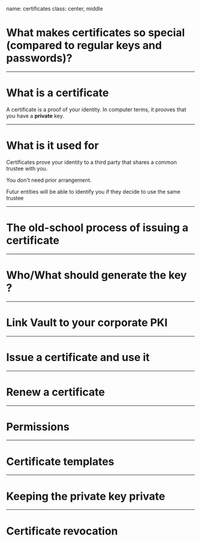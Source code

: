 name: certificates
class: center, middle
# What makes certificates so special (compared to regular keys and passwords)?

---
# What is a certificate
A certificate is a proof of your identity. 
In computer terms, it prooves that you have a **private** key.

---
# What is it used for
Certificates prove your identity to a third party that shares a common trustee with you.

You don't need prior arrangement. 

Futur entities will be able to identify you if they decide to use the same trustee





---

# The old-school process of issuing a certificate



---
# Who/What should generate the key ?

---
# Link Vault to your corporate PKI

---
# Issue a certificate and use it

---
# Renew a certificate

---
# Permissions

---
# Certificate templates

---
# Keeping the private key private

---
# Certificate revocation


